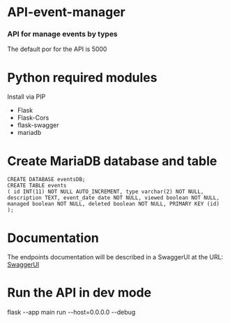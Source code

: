 # API-event-manager
<h3>API for manage events by types</h3>
<p>The default por for the API is 5000</p>


# Python required modules 
Install via PIP
- Flask
- Flask-Cors
- flask-swagger
- mariadb

# Create MariaDB database and table
<code>CREATE DATABASE eventsDB;</code>
<br>
<code>CREATE TABLE events (
id INT(11) NOT NULL AUTO_INCREMENT,
type varchar(2) NOT NULL,
description TEXT,
event_date date NOT NULL,
viewed boolean NOT NULL,
managed boolean NOT NULL,
deleted boolean NOT NULL,
PRIMARY KEY (id)
);</code><br>

# Documentation
<p>The endpoints documentation will be described in a SwaggerUI at the URL: <a href="localhost:5000/api/docs">SwaggerUI</a></p>

# Run the API in dev mode
flask --app main run --host=0.0.0.0 --debug


